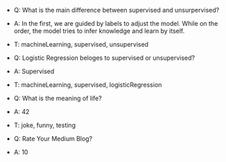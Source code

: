 - Q: What is the main difference between supervised and unsurpervised?
- A: In the first, we are guided by labels to adjust the model. While on the order, the model tries to infer knowledge and learn by itself.
- T: machineLearning, supervised, unsupervised

- Q: Logistic Regression beloges to supervised or unsupervised?
- A: Supervised
- T: machineLearning, supervised, logisticRegression

- Q: What is the meaning of life?
- A: 42
- T: joke, funny, testing

- Q: Rate Your Medium Blog?
- A: 10